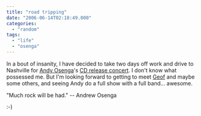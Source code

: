 ```yaml
---
title: "road tripping"
date: "2006-06-14T02:18:49.000"
categories: 
  - "random"
tags: 
  - "life"
  - "osenga"
---
```


In a bout of insanity, I have decided to take two days off work and drive to Nashville for [Andy Osenga](http://www.andrewosenga.com)'s [CD release concert](http://upcoming.org/event/83834/). I don't know what possessed me. But I'm looking forward to getting to meet [Geof](http://gfmorris.net) and maybe some others, and seeing Andy do a full show with a full band... awesome.

"Much rock will be had." -- Andrew Osenga

:-)
